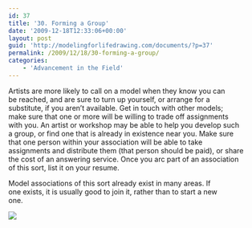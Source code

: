 ```yaml
---
id: 37
title: '30. Forming a Group'
date: '2009-12-18T12:33:06+00:00'
layout: post
guid: 'http://modelingforlifedrawing.com/documents/?p=37'
permalink: /2009/12/18/30-forming-a-group/
categories:
    - 'Advancement in the Field'
---
```


Artists are more likely to call on a model when they know you can  
be reached, and are sure to turn up yourself, or arrange for a  
substitute, if you aren’t available. Get in touch with other models;  
make sure that one or more will be willing to trade off assignments  
with you. An artist or workshop may be able to help you develop such  
a group, or find one that is already in existence near you. Make sure  
that one person within your association will be able to take  
assignments and distribute them (that person should be paid), or share  
the cost of an answering service. Once you arc part of an association  
of this sort, list it on your resume.

Model associations of this sort already exist in many areas. If  
one exists, it is usually good to join it, rather than to start a new  
one.

![](http://www.modelingforlifedrawing.com/community/images/originals/34_nancyzolabynz.jpg)